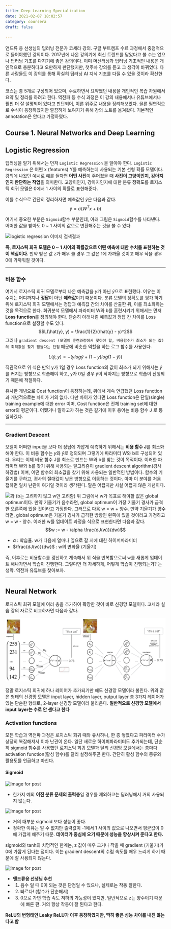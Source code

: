 ```yaml
---
title: Deep Learning Specialization
date: 2021-02-07 18:02:57
category: coursera
draft: false

---
```


앤드류 응 선생님의 딥러닝 전문가 코세라 강의. 구글 부트캠프 수료 과정에서 중점적으로 들어야했던 강의이다. 2017년에 나온 강의기에 최신 트렌드를 담았다고 볼 수는 없으나 딥러닝 기초를 다지기에 좋은 강의이다. 이미 머신러닝과 딥러닝 기초적인 내용은 개인적으로 충분하다고 오만하게 판단했지만, 첫주차 강의를 듣고 그 생각이 바뀌었다. 다른 사람들도 이 강의를 통해 확실히 딥러닝 AI 지식 기초를 다질 수 있을 것이라 확신한다.

코스는 총 5개로 구성되어 있으며, 수료하면서 요약했던 내용을 개인적인 복습 차원에서 요약 및 정리를 하려고 한다. 역전파 등 수식 과정은 이 강의 내용에서나 유튜브에서나 훨씬 더 잘 설명되어 있다고 판단되어, 이론 위주로 내용을 정리해보았다. 물론 필연적으로 수식이 등장하겠지만 깔끔하게 보여지기 위해 강의 노트를 옮겨왔다. 기본적인 annotation은 안다고 가정하였다.

## Course 1. Neural Networks and Deep Learning

## Logistic Regression
딥러닝을 알기 위해서는 먼저 `Logistic Regression` 을 알아야 한다. `Logistic Regression` 은 어떤 x (features) Y를 예측하는데 사용되는 기본 선형 확률 모델이다. 강의에 나왔던 예시로 예를 들자면 **어떤 사진**이 주어졌을 때 **사진이 고양이인지, 강아지인지 판단하는 작업**을 의미한다. 고양이인지, 강아지인지에 대한 분류 정확도를 로지스틱 회귀 모델은 0에서 1 사이의 확률로 표현해준다. 

이를 수식으로 간단히 정리하자면 예측값인 $\hat{y}$은 다음과 같다.
$$\hat{y} = \sigma(W^Tx + b)$$

여기서 중요한 부분은 `Sigmoid`함수 부분인데, 아래 그림은 `Sigmoid`함수를 나타낸다. 어떠한 값을 받아도 0 ~ 1 사이의 값으로 변환해주는 것을 볼 수 있다.

![logistic regression 이미지 검색결과](https://miro.medium.com/max/2400/1*RqXFpiNGwdiKBWyLJc_E7g.png)


**즉, 로지스틱 회귀 모델은 0 ~ 1 사이의 확률값으로 어떤 예측에 대한 수치를 표현하는 것이 핵심이다.** 만약 받은 값 z가 매우 클 경우 그 값은 1에 가까울 것이고 매우 작을 경우 0에 가까워질 것이다.

---
### 비용 함수
여기서 로지스틱 회귀 모델로부터 나온 예측값을 $y$가 아닌 $\hat{y}$으로 표현했다. 이유는 이 수치는 어디까지나 **정답**이 아닌 **예측값**이기 때문이다. 분류 모델의 정확도를 평가 하기 위해 로지스틱 회귀 모델에서는 정답과 예측값 간의 차이를 산출한 뒤, 이를 최소화하는 것을 목적으로 한다.  회귀분석 모델에서 파라미터 W와 b를 훈련시키기 위해서는 먼저 **Loss function**를 정의해야 한다. 단순히 아래처럼 예측값과 정답 간 차이를 Loss function으로 설정할 수도 있다. 
$$L(\hat{y}, y) = \frac{1}{2}(\hat{y} - y)^2$$
그러나 `gradient descent (모델이 훈련과정에서 찾아야 할, 비용함수가 최소가 되는 값)의 최적값을 찾기 힘들다는 단점` 때문에 비슷한 역할을 하는 로그 함수를 사용한다. 

$$L(\hat{y}, y) = -(ylog\hat{y} + (1-y)log(1-\hat{y}))$$

직관적으로 위 식은 만약 y가 1일 경우 Loss function의 값이 최소가 되기 위해서는 $\hat{y}$를 커지는 방향으로 학습해야 하고, y가 0일 경우 $\hat{y}$이 작아지는 방향으로 학습이 진행되기 때문에 적절하다. 

유사한 개념으로 Cost function이 등장하는데, 위에서 계속 언급했던 Loss function과 개념적으로는 차이가 거의 없다. 다만 차이가 있다면 Loss function은 단일(single) training example에 대한 error 이며, Cost function은 전체 training set에 대한 error의 평균이다. 어쨌거나 말하고자 하는 것은 같기에 이후 용어는 비용 함수 $J$ 로 통일하겠다.

---
### Gradient Descent
모델이 어떠한 input을 보다 더 정답에 가깝게 예측하기 위해서는 **비용 함수 J**를 최소화해야 한다. 이 비용 함수는 $y$와 $\hat{y}$로 정의되며 그렇기에 파라미터 W와 b로 구성되어 있다. 우리는 이제 비용 함수 J를 최소로 만드는 W와 b를 찾는 것이 목적이다. 이러한 파라미터 W와 b를 찾기 위해 사용되는 알고리즘이 gradient descent algorithm(경사 하강법) 이며, 어떤 함수의 최소값을 찾기 위해 사용되는 일반적인 방법이다. 함수의 기울기를 구하고, 경사의 절대값이 낮은 방향으로 이동하는 것이다. 아마 이 분야를 처음 접하면 일차 난관이 여기일 것이라 생각된다. 말은 어렵지만 사실 어렵지 않은 개념이다. 

![과](http://media5.datahacker.rs/2018/06/word-image-30.jpeg)
(b는 고려하지 않고 w만 고려함) 위 그림에서 w가 목표로 해야할 값은 global optimum이다. 만약 기울기가 음수라면, global optimum이 가장 기울기 경사가 급격한 오른쪽에 있을 것이라고 가정한다. 그러므로 다음 w = w + 양수. 만약 기울기가 양수라면, global optimum은 기울기 경사가 급격한 방향인 왼쪽에 있을 것이라고 가정하고 w = w - 양수. 이러한 w를 업데이트 과정을 식으로 표현한다면 다음과 같다. 
$$w := w - \alpha \frac{dJ(w)}{dw}$$
- $\alpha$ : 학습율. w가 다음에 얼마나 옆으로 갈 지에 대한 하이퍼파라미터
- $\frac{dJ(w)}{dw}$ :  w의 변화율 (기울기)

즉, 이후로는 비용함수를 갱신하고 계속해서 위 식을 반복함으로써 w를 새롭게 업데이트 해나가면서  학습이 진행한다. 그렇다면 더 자세하게, 어떻게 학습이 진행되는가? 는 생략. 역전파 유튜브를 찾아보자.


---
## Neural Network
로지스틱 회귀 모델에 여러 층을 추가하여 확장한 것이 바로 신경망 모델이다. 코세라 실습 강의 자료로 비교하자면 다음과 같다. 

![](imgs/1.png)

정말 로지스틱 회귀에 하나 레이어가 추가되기만 해도 신경망 모델이라 불린다. 위와 같은 형태의 신경망 모델은 input layer, hidden layer, output layer 총 3가지 레이어가 있는 단순한 형태로, 2-layer 신경망 모델이라 불리운다. **일반적으로 신경망 모델에서 input layer는 수로 안 센다고 한다** 

### Activation functions
모든 학습과 역전파 과정은 로지스틱 회귀 때와 유사하나, 한 층 쌓였다고 파라미터 수가 상당히 복잡해져서 이차 난관이 온다. 일단 새로운 하이퍼파라미터도 추가되는데, 단순히 sigmoid 함수를 사용했던 로지스틱 회귀 모델과 달리 신경망 모델에서는 층마다 activation function(활성 함수)를 달리 설정해주곤 한다. 간단히 활성 함수의 종류와 활용도를 언급하고 마친다.

#### Sigmoid
![Image for post](https://miro.medium.com/max/3268/1*a04iKNbchayCAJ7-0QlesA.png)

- 한가지 예외 **이진 분류 문제의 출력층**일 경우를 제외하고는 딥러닝에서 거의 사용되지 않는다.  

![Image for post](https://miro.medium.com/max/3196/1*pHjovxWB8BvI71ZkS-o_3A.png)

- 거의 대부분 sigmoid 보다 성능이 좋다. 
- 정확한 이유는 알 수 없지만 출력값이 -1에서 1 사이의 값으로 나오면서 평균값이 0에 가깝게 해주기 때문. **데이터가 중심에 오기 때문에 성능을 향상시켜 준다고 한다.**

sigmoid와 tanh의 치명적인 한계는, z 값이 매우 크거나 작을 때 gradient (기울기)가 0에 가깝게 된다는 점이다. 이는 gradient descent의 수렴 속도를 매우 느리게 하기 때문에 잘 사용되지 않는다.


![Image for post](https://miro.medium.com/max/3228/1*LiBZo_FcnKWqoU7M3GRKbA.png)

- **앤드류응 선생님 추천**
- 1. 음수 일 때 0이 되는 것은 단점일 수 있으나, 실제로는 작동 잘한다.
- 2. 빠르다! (함수가 단순해서) 
- 3. 0으로 가면 학습 속도 저하의 가능성이 있지만, 일반적으로 z는 양수이기 때문에 빠른 편. 거의 항상 작동이 잘 된다고 한다.

**ReLU의 변형태인 Leaky ReLU가 이후 등장하였지만, 딱히 좋은 성능 차이를 내진 않는다고 함**





<!--stackedit_data:
eyJoaXN0b3J5IjpbMTE5MzA3NDQ1NSwtMTU0ODQzMjg0NSwtMj
AyNzIyMjYxN119
-->